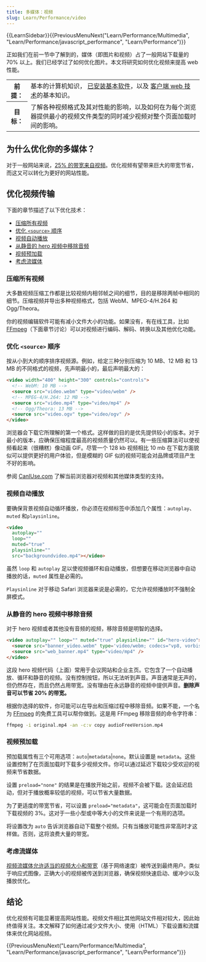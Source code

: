 ```yaml
---
title: 多媒体：视频
slug: Learn/Performance/video
---
```


{{LearnSidebar}}{{PreviousMenuNext("Learn/Performance/Multimedia", "Learn/Performance/javascript_performance", "Learn/Performance")}}

正如我们在前一节中了解到的，媒体（即图片和视频）占了一般网站下载量的 70% 以上。我们已经学过了如何优化图片。本文将研究如何优化视频来提高 web 性能。

<table>
  <tbody>
    <tr>
      <th scope="row">前提：</th>
      <td>
        基本的计算机知识，
        <a
          href="/zh-CN/docs/Learn/Getting_started_with_the_web/Installing_basic_software"
          >已安装基本软件</a
        >，以及
        <a
         href="/zh-CN/docs/Learn/Getting_started_with_the_web"
         >客户端 web 技术</a
        >的基本知识。
      </td>
    </tr>
    <tr>
      <th scope="row">目标：</th>
      <td>
        了解各种视频格式及其对性能的影响，以及如何在为每个浏览器提供最小的视频文件类型的同时减少视频对整个页面加载时间的影响。
      </td>
    </tr>
  </tbody>
</table>

## 为什么优化你的多媒体？

对于一般网站来说，[25% 的带宽来自视频](https://discuss.httparchive.org/t/state-of-the-web-top-image-optimization-strategies/1367)。优化视频有望带来巨大的带宽节省，而这又可以转化为更好的网站性能。

## 优化视频传输

下面的章节描述了以下优化技术：

- [压缩所有视频](#压缩所有视频)
- [优化 `<source>` 顺序](#优化_source_顺序)
- [视频自动播放](#视频自动播放)
- [从静音的 hero 视频中移除音频](#从静音的_hero_视频中移除音频)
- [视频预加载](#视频预加载)
- [考虑流媒体](#考虑流媒体)

### 压缩所有视频

大多数视频压缩工作都是比较视频内相邻帧之间的细节，目的是移除两帧中相同的细节。压缩视频并导出多种视频格式，包括 WebM、MPEG-4/H.264 和 Ogg/Theora。

你的视频编辑软件可能有减小文件大小的功能。如果没有，有在线工具，比如 [FFmpeg](https://www.ffmpeg.org/)（下面章节讨论）可以对视频进行编码、解码、转换以及其他优化功能。

### 优化 `<source>` 顺序

按从小到大的顺序排序视频源。例如，给定三种分别压缩为 10 MB、12 MB 和 13 MB 的不同格式的视频，先声明最小的，最后声明最大的：

```html
<video width="400" height="300" controls="controls">
  <!-- WebM: 10 MB -->
  <source src="video.webm" type="video/webm" />
  <!-- MPEG-4/H.264: 12 MB -->
  <source src="video.mp4" type="video/mp4" />
  <!-- Ogg/Theora: 13 MB -->
  <source src="video.ogv" type="video/ogv" />
</video>
```

浏览器会下载它所理解的第一个格式。这样做的目的是优先提供较小的版本。对于最小的版本，应确保压缩程度最高的视频质量仍然可以。有一些压缩算法可以使视频看起来（很糟糕）像动画 GIF。尽管一个 128 kb 视频相比 10 mb 在下载方面貌似可以提供更好的用户体验，但是模糊的 GIF 似的视频可能会对品牌或项目产生不好的影响。

参阅 [CanIUse.com](https://caniuse.com/#search=video) 了解当前浏览器对视频和其他媒体类型的支持。

### 视频自动播放

要确保背景视频自动循环播放，你必须在视频标签中添加几个属性：`autoplay`、`muted` 和`playsinline`。

```html
<video
  autoplay=""
  loop=""
  muted="true"
  playsinline=""
  src="backgroundvideo.mp4"></video>
```

虽然 `loop` 和 `autoplay` 足以使视频循环和自动播放，但想要在移动浏览器中自动播放的话，`muted` 属性是必需的。

`Playsinline` 对于移动 Safari 浏览器来说是必需的，它允许视频播放时不强制全屏模式。

### 从静音的 hero 视频中移除音频

对于 hero 视频或者其他没有音频的视频，移除音频是明智的选择。

```html
<video autoplay="" loop="" muted="true" playsinline="" id="hero-video">
  <source src="banner_video.webm" type='video/webm; codecs="vp8, vorbis"' />
  <source src="web_banner.mp4" type="video/mp4" />
</video>
```

这段 hero 视频代码（上面）常用于会议网站和企业主页。它包含了一个自动播放、循环和静音的视频。没有控制按钮，所以无法听到声音。声音通常是无声的，但仍然存在，而且仍然占用带宽。没有理由在永远静音的视频中提供声音。**删除声音可以节省 20% 的带宽。**

根据你选择的软件，你可能可以在导出和压缩过程中移除音频。如果不能，一个名为 [FFmpeg](https://www.ffmpeg.org/) 的免费工具可以帮你做到。这是用 FFmpeg 移除音频的命令字符串：

```bash
ffmpeg -i original.mp4 -an -c:v copy audioFreeVersion.mp4
```

### 视频预加载

预加载属性有三个可用选项：`auto`|`metadata`|`none`。默认设置是 `metadata`。这些设置控制了在页面加载时下载多少视频文件。你可以通过延迟下载较少受欢迎的视频来节省数据。

设置 `preload="none"` 的结果是在播放开始之前，视频不会被下载。这会延迟启动，但对于播放概率较低的视频，可以节省大量数据。

为了更适度的带宽节省，可以设置 `preload="metadata"`，这可能会在页面加载时下载视频的 3%。这对于一些小型或中等大小的文件来说是一个有用的选项。

将设置改为 `auto` 告诉浏览器自动下载整个视频。只有当播放可能性非常高时才这样做。否则，这将浪费大量的带宽。

### 考虑流媒体

[视频流媒体允许适当的视频大小和带宽](https://www.smashingmagazine.com/2018/10/video-playback-on-the-web-part-2/)（基于网络速度）被传送到最终用户。类似于响应式图像，正确大小的视频被传送到浏览器，确保视频快速启动、缓冲少以及播放优化。

## 结论

优化视频有可能显著提高网站性能。视频文件相比其他网站文件相对较大，因此始终值得关注。本文解释了如何通过减少文件大小、使用（HTML）下载设置和流媒体来优化网站视频。

{{PreviousMenuNext("Learn/Performance/Multimedia", "Learn/Performance/javascript_performance", "Learn/Performance")}}
